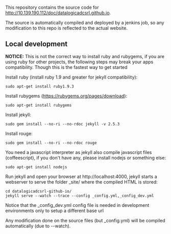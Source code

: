 This repository contains the source code for
http://10.139.190.112/doc/datalogicadcsrl.github.io.

The source is automatically compiled
and deployed by a jenkins job, so any modification to this repo is
reflected to the actual website.

## Local development

__NOTICE:__ This is not the correct way to install ruby and rubygems, if you are using
ruby for other projects, the following steps may break your apps compatibility. Though
this is the fastest way to get started

Install ruby (install ruby 1.9 and greater for jekyll compatibility):

```
sudo apt-get install ruby1.9.3
```

Install rubygems (https://rubygems.org/pages/download):

```
sudo apt-get install rubygems
```

Install jekyll:
```
sudo gem install --no-ri --no-rdoc jekyll -v 2.5.3
```
Install rouge:
```
sudo gem install --no-ri --no-rdoc rouge
```

You need a javascript interpreter as jekyll also compile javascript files (coffeescript),
if you don't have any, please install nodejs or something else:
```
sudo apt-get install nodejs
```

Run jekyll and open your browser at http://localhost:4000, jekyll starts a webserver
to serve the folder \_site/ where the compiled HTML is stored:

```
cd datalogicadcsrl-github-io/
jekyll serve --watch --trace --config _config.yml,_config_dev.yml
```

Notice that the \_config\_dev.yml config file is needed in development environments only
to setup a different base url

Any modification done on the source files (but \_config.yml) will be compiled
automatically (due to --watch).
